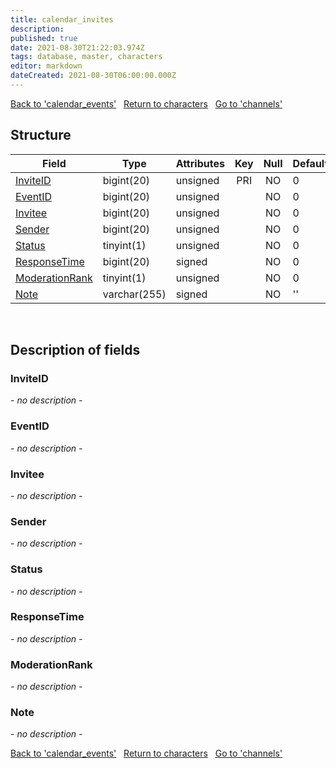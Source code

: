 ```yaml
---
title: calendar_invites
description: 
published: true
date: 2021-08-30T21:22:03.974Z
tags: database, master, characters
editor: markdown
dateCreated: 2021-08-30T06:00:00.000Z
---
```


<a href="https://trinitycore.info/en/database/master/characters/calendar_events" class="mt-5 v-btn v-btn--depressed v-btn--flat v-btn--outlined theme--light v-size--default darkblue--text text--lighten-3"><span class="v-btn__content"><i aria-hidden="true" class="v-icon notranslate v-icon--left mdi mdi-arrow-left theme--light"></i><span>Back to 'calendar_events'</span></span></a>&nbsp;&nbsp;&nbsp;<a href="https://trinitycore.info/en/database/master/characters/home" class="mt-5 v-btn v-btn--depressed v-btn--flat v-btn--outlined theme--light v-size--default darkblue--text text--lighten-3"><span class="v-btn__content"><i aria-hidden="true" class="v-icon notranslate v-icon--left mdi mdi-home-outline theme--light"></i><span>Return to characters</span></span></a>&nbsp;&nbsp;&nbsp;<a href="https://trinitycore.info/en/database/master/characters/channels" class="mt-5 v-btn v-btn--depressed v-btn--flat v-btn--outlined theme--light v-size--default darkblue--text text--lighten-3"><span class="v-btn__content"><span>Go to 'channels'</span><i aria-hidden="true" class="v-icon notranslate v-icon--right mdi mdi-arrow-right theme--light"></i></span></a>

## Structure

| Field | Type | Attributes | Key | Null | Default | Extra | Comment |
| --- | --- | --- | :---: | :---: | --- | --- | --- |
| [InviteID](#inviteid) | bigint(20) | unsigned | PRI | NO | 0 |  |  |
| [EventID](#eventid) | bigint(20) | unsigned |  | NO | 0 |  |  |
| [Invitee](#invitee) | bigint(20) | unsigned |  | NO | 0 |  |  |
| [Sender](#sender) | bigint(20) | unsigned |  | NO | 0 |  |  |
| [Status](#status) | tinyint(1) | unsigned |  | NO | 0 |  |  |
| [ResponseTime](#responsetime) | bigint(20) | signed |  | NO | 0 |  |  |
| [ModerationRank](#moderationrank) | tinyint(1) | unsigned |  | NO | 0 |  |  |
| [Note](#note) | varchar(255) | signed |  | NO | '' |  |  |
&nbsp;
## Description of fields

### InviteID
*- no description -*
&nbsp;

### EventID
*- no description -*
&nbsp;

### Invitee
*- no description -*
&nbsp;

### Sender
*- no description -*
&nbsp;

### Status
*- no description -*
&nbsp;

### ResponseTime
*- no description -*
&nbsp;

### ModerationRank
*- no description -*
&nbsp;

### Note
*- no description -*
&nbsp;

<a href="https://trinitycore.info/en/database/master/characters/calendar_events" class="mt-5 v-btn v-btn--depressed v-btn--flat v-btn--outlined theme--light v-size--default darkblue--text text--lighten-3"><span class="v-btn__content"><i aria-hidden="true" class="v-icon notranslate v-icon--left mdi mdi-arrow-left theme--light"></i><span>Back to 'calendar_events'</span></span></a>&nbsp;&nbsp;&nbsp;<a href="https://trinitycore.info/en/database/master/characters/home" class="mt-5 v-btn v-btn--depressed v-btn--flat v-btn--outlined theme--light v-size--default darkblue--text text--lighten-3"><span class="v-btn__content"><i aria-hidden="true" class="v-icon notranslate v-icon--left mdi mdi-home-outline theme--light"></i><span>Return to characters</span></span></a>&nbsp;&nbsp;&nbsp;<a href="https://trinitycore.info/en/database/master/characters/channels" class="mt-5 v-btn v-btn--depressed v-btn--flat v-btn--outlined theme--light v-size--default darkblue--text text--lighten-3"><span class="v-btn__content"><span>Go to 'channels'</span><i aria-hidden="true" class="v-icon notranslate v-icon--right mdi mdi-arrow-right theme--light"></i></span></a>

